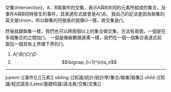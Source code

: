 交集(Intersection)，A、B兩事件的交集，表示A與B共同的元素所組成的集合，及事件A與B同時發生的事件，其表達形式就會是$A\bigcap B$。
我自己的記法是因為聯集的英文是Union，所以聯集的符號長的就像U一樣，故交集是$\bigcap$。

然後就跟聯集一樣，我們也可以將兩個以上的集合做交集，方法有兩個，一個是在多個集合的之間加$\bigcap$。 一個是像級數跟連乘一樣，我們在一個一個集合表達式前面加一個具有上界跟下界的$\bigcap$。

1. $A\bigcap B\bigcap C\bigcap D$
2. $$\bigcap_{i=1}^{n}a_n$$
- - -
parent::[[事件]],[[元素]]
sibling::[[知識/統計/統計學/集合/聯集|聯集]]
child::[[知識/程式語言/Latex/基礎知識/語法表/交集|交集]]
